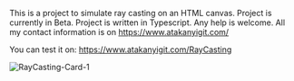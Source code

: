 This is a project to simulate ray casting on an HTML canvas. Project is currently in Beta. Project is written in Typescript. 
Any help is welcome. All my contact information is on https://www.atakanyigit.com/

You can test it on: https://www.atakanyigit.com/RayCasting

![RayCasting-Card-1](https://github.com/user-attachments/assets/3ff6645e-8e38-4b6d-9985-b40b41ba202d)
